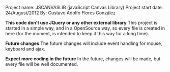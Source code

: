 Project name: JSCANVASLIB (javaScript Canvas Library)
Project start date: 24/August/2012
By: Gustavo Adolfo Flores González


**This code don't use JQuery or any other external library**
This project is started in a simple way, and in a OpenSource way, so every file is created in here (for the moment, is intended to keep it this way for a long time).

**Future changes**
The future changes will include event handling for mouse, keyboard and ajax.

**Expect more coding in the future**
In the future, changes will be made, but every file will be well documented.
